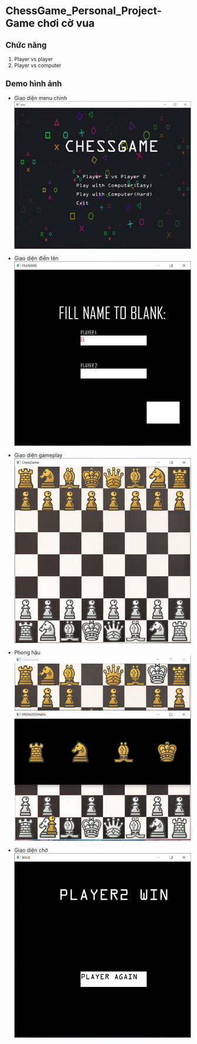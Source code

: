 # ChessGame_Personal_Project-Game chơi cờ vua

## Chức năng
  1. Player vs player
  2. Player vs computer
  
## Demo hình ảnh
  * Giao diện menu chính  
  ![Ảnh menu chính](./commit/menu.PNG)  
  
  * Giao diện điền tên  
  ![Giao diện điền tên](./commit/fillname.PNG)  
  
  * Giao diện gameplay  
  ![Giao diện gameplay](./commit/gameplay.PNG)     
   
  * Phong hậu  
  ![Giao diện gameplay_1](./commit/gameplay_1.PNG)  
  
  * Giao diện chờ  
  ![Giao diện chờ](./commit/wait.PNG)  
